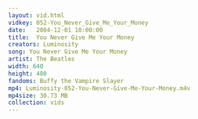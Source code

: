 ```yaml
---
layout: vid.html
vidkey: 052-You_Never_Give_Me_Your_Money
date:   2004-12-01 10:00:00
title:  You Never Give Me Your Money
creators: Luminosity
song: You Never Give Me Your Money
artist: The Beatles
width: 640
height: 480
fandoms: Buffy the Vampire Slayer
mp4: Luminosity-052-You-Never-Give-Me-Your-Money.m4v
mp4size: 30.73 MB
collection: vids
---
```


  <div>
  
  </div>
  